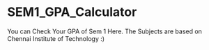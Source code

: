 # SEM1_GPA_Calculator
You can Check Your GPA of Sem 1 Here. The Subjects are based on Chennai Institute of Technology :)
